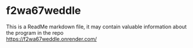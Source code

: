 # f2wa67weddle
This is a ReadMe markdown file, it may contain valuable information about the program in the repo \
https://f2wa67weddle.onrender.com/
